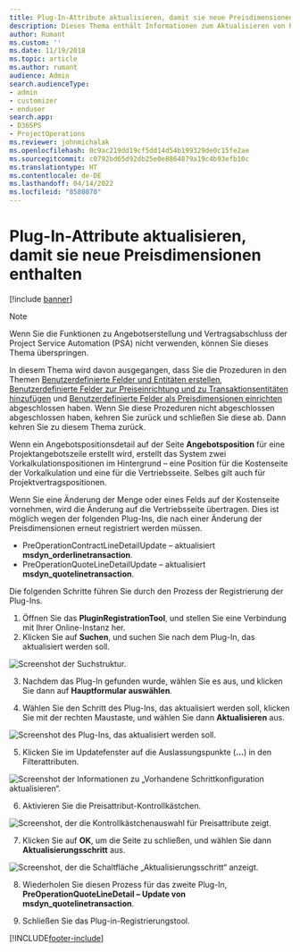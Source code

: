```yaml
---
title: Plug-In-Attribute aktualisieren, damit sie neue Preisdimensionen enthalten
description: Dieses Thema enthält Informationen zum Aktualisieren von Plug-In-Attributen für Preisdimensionen.
author: Rumant
ms.custom: ''
ms.date: 11/19/2018
ms.topic: article
ms.author: rumant
audience: Admin
search.audienceType:
- admin
- customizer
- enduser
search.app:
- D365PS
- ProjectOperations
ms.reviewer: johnmichalak
ms.openlocfilehash: 0c9ac219dd19cf5dd14d54b199329de0c15fe2ae
ms.sourcegitcommit: c0792bd65d92db25e0e8864879a19c4b93efb10c
ms.translationtype: HT
ms.contentlocale: de-DE
ms.lasthandoff: 04/14/2022
ms.locfileid: "8580870"
---
```

# <a name="update-plug-in-attributes-to-include-new-pricing-dimensions"></a>Plug-In-Attribute aktualisieren, damit sie neue Preisdimensionen enthalten

[!include [banner](../includes/psa-now-project-operations.md)]

> [!NOTE]
> Wenn Sie die Funktionen zu Angebotserstellung und Vertragsabschluss der Project Service Automation (PSA) nicht verwenden, können Sie dieses Thema überspringen.

In diesem Thema wird davon ausgegangen, dass Sie die Prozeduren in den Themen [Benutzerdefinierte Felder und Entitäten erstellen](create-custom-fields-entities.md), [Benutzerdefinierte Felder zur Preiseinrichtung und zu Transaktionsentitäten hinzufügen](field-references.md) und [Benutzerdefinierte Felder als Preisdimensionen einrichten](set-up-pricing-dimensions.md) abgeschlossen haben. Wenn Sie diese Prozeduren nicht abgeschlossen abgeschlossen haben, kehren Sie zurück und schließen Sie diese ab. Dann kehren Sie zu diesem Thema zurück.

Wenn ein Angebotspositionsdetail auf der Seite **Angebotsposition** für eine Projektangebotszeile erstellt wird, erstellt das System zwei Vorkalkulationspositionen im Hintergrund – eine Position für die Kostenseite der Vorkalkulation und eine für die Vertriebsseite. Selbes gilt auch für Projektvertragspositionen.

Wenn Sie eine Änderung der Menge oder eines Felds auf der Kostenseite vornehmen, wird die Änderung auf die Vertriebsseite übertragen. Dies ist möglich wegen der folgenden Plug-Ins, die nach einer Änderung der Preisdimensionen erneut registriert werden müssen.

- PreOperationContractLineDetailUpdate – aktualisiert **msdyn_orderlinetransaction**.
- PreOperationQuoteLineDetailUpdate – aktualisiert **msdyn_quotelinetransaction**.

Die folgenden Schritte führen Sie durch den Prozess der Registrierung der Plug-Ins.

1. Öffnen Sie das **PluginRegistrationTool**, und stellen Sie eine Verbindung mit Ihrer Online-Instanz her.
2. Klicken Sie auf **Suchen**, und suchen Sie nach dem Plug-In, das aktualisiert werden soll.

 ![Screenshot der Suchstruktur.](media/PRT-1.png)

3. Nachdem das Plug-In gefunden wurde, wählen Sie es aus, und klicken Sie dann auf **Hauptformular auswählen**.

4. Wählen Sie den Schritt des Plug-Ins, das aktualisiert werden soll, klicken Sie mit der rechten Maustaste, und wählen Sie dann **Aktualisieren** aus.

 ![Screenshot des Plug-Ins, das aktualisiert werden soll.](media/PRT-2.png)
 
5. Klicken Sie im Updatefenster auf die Auslassungspunkte (**...**) in den Filterattributen.

 ![Screenshot der Informationen zu „Vorhandene Schrittkonfiguration aktualisieren“.](media/PRT-3.png)
 
6. Aktivieren Sie die Preisattribut-Kontrollkästchen.

 ![Screenshot, der die Kontrollkästchenauswahl für Preisattribute zeigt.](media/PRT-4.png)

7. Klicken Sie auf **OK**, um die Seite zu schließen, und wählen Sie dann **Aktualisierungsschritt** aus.

 ![Screenshot, der die Schaltfläche „Aktualisierungsschritt“ anzeigt.](media/PRT-5.png)
 
8. Wiederholen Sie diesen Prozess für das zweite Plug-In, **PreOperationQuoteLineDetail – Update von msdyn_quotelinetransaction**.

9. Schließen Sie das Plug-in-Registrierungstool.



[!INCLUDE[footer-include](../includes/footer-banner.md)]
